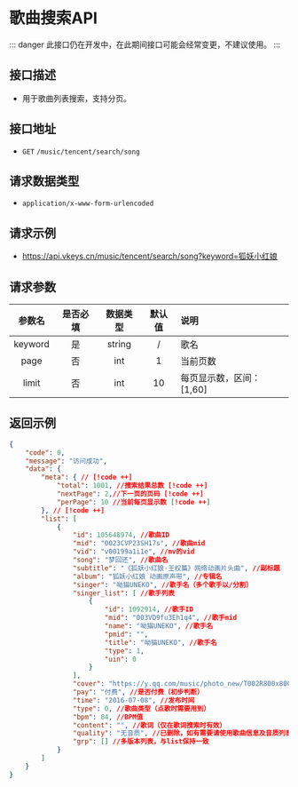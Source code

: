 # 歌曲搜索API <Badge type="tip" text="V3" />
::: danger
此接口仍在开发中，在此期间接口可能会经常变更，不建议使用。
:::

## 接口描述

- 用于歌曲列表搜索，支持分页。

## 接口地址
-  `GET` `/music/tencent/search/song`

## 请求数据类型
- `application/x-www-form-urlencoded`

## 请求示例
- https://api.vkeys.cn/music/tencent/search/song?keyword=狐妖小红娘

## 请求参数
|   参数名   | 是否必填 |  数据类型   | 默认值 | 说明                  |
|:-------:|:----:|:-------:|:---:|:--------------------|
| keyword |  是   | string  |  /  | 歌名                  |
|  page   |  否   |   int   |  1  | 当前页数                |
|  limit  |  否   |   int   | 10  | 每页显示数，区间：[1,60]     |

## 返回示例
``` json
{
    "code": 0,
    "message": "访问成功",
    "data": {
        "meta": { // [!code ++]
            "total": 1001, //搜索结果总数 [!code ++]
            "nextPage": 2,//下一页的页码 [!code ++]
            "perPage": 10 //当前每页显示数 [!code ++]
        }, // [!code ++]
        "list": [
            {
                "id": 105648974, //歌曲ID
                "mid": "0023CVP23SH17s", //歌曲mid
                "vid": "v00199a1i1e", //mv的vid
                "song": "梦回还", //歌曲名
                "subtitle": "《狐妖小红娘·王权篇》网络动画片头曲", //副标题
                "album": "狐妖小红娘 动画原声带", //专辑名
                "singer": "呦猫UNEKO", //歌手名（多个歌手以/分割）
                "singer_list": [ //歌手列表
                    {
                        "id": 1092914, //歌手ID
                        "mid": "003VD9fu3Eh1q4", //歌手mid
                        "name": "呦猫UNEKO", //歌手名
                        "pmid": "",
                        "title": "呦猫UNEKO", //歌手名
                        "type": 1,
                        "uin": 0
                    }
                ],
                "cover": "https://y.qq.com/music/photo_new/T002R800x800M000000wd19g0wTd0d.jpg",//封面地址
                "pay": "付费", //是否付费（初步判断）
                "time": "2016-07-08", //发布时间
                "type": 0, //歌曲类型（点歌时需要用到）
                "bpm": 84, //BPM值
                "content": "", //歌词（仅在歌词搜索时有效）
                "quality": "无音质", //已删除，如有需要请使用歌曲信息及音质列表API [!code --]
                "grp": [] //多版本列表，与list保持一致
            }
        ]
    }
}
```
